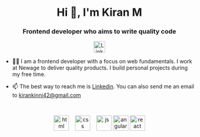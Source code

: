 <h1 align="center">Hi 👋, I'm Kiran M</h1>
<h3 align="center">Frontend developer who aims to write quality code</h3>
 
<div align=center>
<a href="https://www.linkedin.com/in/kiran-m-952106158/"><img src="https://cdn.worldvectorlogo.com/logos/linkedin-icon-2.svg" title="Linkedin" alt="Linkedin Account" width="30"/></a>
</div>
 
- 👨‍💻 I am a frontend developer with a focus on web fundamentals. I work at Newage to deliver quality products. I build personal projects during my free time.
 
- 📫 The best way to reach me is [Linkedin](https://www.linkedin.com/in/kiran-m-952106158/). You can also send me an email to kirankinni42@gmail.com
 
<br>
 
<p align="center">
<img src="https://upload.wikimedia.org/wikipedia/commons/thumb/6/61/HTML5_logo_and_wordmark.svg/2048px-HTML5_logo_and_wordmark.svg.png" alt="html" width="auto" height="40">&nbsp;&nbsp;&nbsp;
<img src='https://upload.wikimedia.org/wikipedia/commons/thumb/d/d5/CSS3_logo_and_wordmark.svg/1200px-CSS3_logo_and_wordmark.svg.png' alt="css" width="auto" height="40">&nbsp;&nbsp;&nbsp;
<img src='https://upload.wikimedia.org/wikipedia/commons/6/6a/JavaScript-logo.png' height='40' width='auto' alt="js">
<img src="https://angular.io/assets/images/logos/angular/angular.svg" alt="angular" width="40" height="40"/>
<img src="https://upload.wikimedia.org/wikipedia/commons/thumb/a/a7/React-icon.svg/1280px-React-icon.svg.png" alt="react" width="auto" height="40"/>
<p align="center">  
<br>
